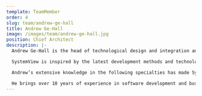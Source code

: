 ```yaml
---
template: TeamMember
order: 4
slug: team/andrew-ge-hall
title: Andrew Ge-Hall
image: /images/team/andrew-ge-hall.jpg
position: Chief Architect
description: |-
  Andrew Ge-Hall is the head of technological design and integration and oversees cybersecurity measures.

  SystemView is inspired by the latest development methods and technologies. While the front-end is intuitive and notably uncluttered, its sophisticated system architecture operates seamlessly in complex and data-rich environments. It draws from diverse healthcare source systems, translates daily operations, resource modelling and corporate reporting into a holistic operational performance management tool. It has close to real-time refresh rates and is available to thousands of users per health service, each with personalised preferences, discussion boards and email/SMS reminders.

  Andrew’s extensive knowledge in the following specialties has made SystemView possible - QlikView, Business Objects, Datawarehousing, MS SQL Server 2000-2017, SQL Server Integration Services, Java, Full Stack Devops management, Certified Scrum Master, and more.

  He brings over 10 years of experience in software development and business intelligence within the health sector, with a significant accomplishment of designing the architecture behind Gold Coast Health Service’s multi-award winning Management Information System deployed in over 60 hospitals. Remarkably, he concurrently lectured at Ballarat University and several business schools for 15 years.
---
```

